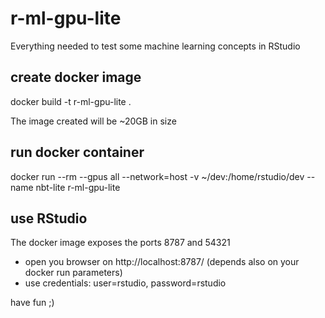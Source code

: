 # r-ml-gpu-lite
Everything needed to test some machine learning concepts in RStudio

## create docker image
docker build -t r-ml-gpu-lite .

The image created will be ~20GB in size 

## run docker container 
docker run --rm    --gpus all   --network=host -v ~/dev:/home/rstudio/dev   --name nbt-lite  r-ml-gpu-lite

## use RStudio
The docker image exposes the ports 8787 and 54321
- open you browser on http://localhost:8787/ (depends also on your docker run parameters)
- use credentials:  user=rstudio, password=rstudio

have fun ;)
